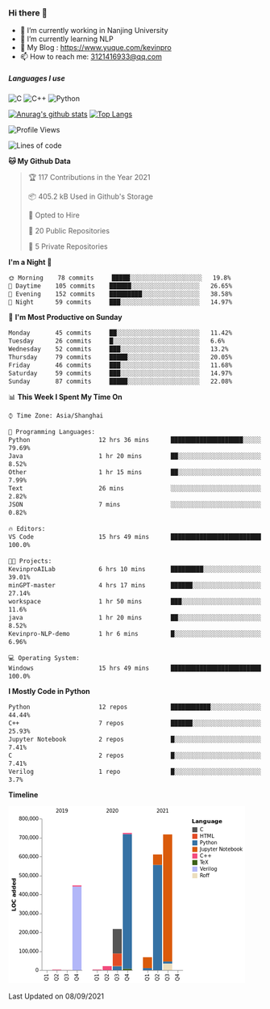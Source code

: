 ### Hi there 👋

- 🔭 I’m currently working in Nanjing University
- 🌱 I’m currently learning NLP
- 👯 My Blog : https://www.yuque.com/kevinpro
- 📫 How to reach me: 3121416933@qq.com

##### Languages I use
![C](https://img.shields.io/badge/-C-000000?style=flat&logo=c)
![C++](https://img.shields.io/badge/-C++-000000?style=flat&logo=c%2B%2B)
![Python](https://img.shields.io/badge/-Python-000000?style=flat&logo=python)

[![Anurag's github stats](https://github-readme-stats.vercel.app/api?username=Ricardokevins)](https://github.com/anuraghazra/github-readme-stats)
[![Top Langs](https://github-readme-stats.vercel.app/api/top-langs/?username=Ricardokevins)](https://github.com/anuraghazra/github-readme-stats)

<!--START_SECTION:waka-->
![Profile Views](http://img.shields.io/badge/Profile%20Views-0-blue)

![Lines of code](https://img.shields.io/badge/From%20Hello%20World%20I%27ve%20Written-2.8%20million%20lines%20of%20code-blue)

**🐱 My Github Data** 

> 🏆 117 Contributions in the Year 2021
 > 
> 📦 405.2 kB Used in Github's Storage 
 > 
> 💼 Opted to Hire
 > 
> 📜 20 Public Repositories 
 > 
> 🔑 5 Private Repositories  
 > 
**I'm a Night 🦉** 

```text
🌞 Morning    78 commits     █████░░░░░░░░░░░░░░░░░░░░   19.8% 
🌆 Daytime    105 commits    ██████░░░░░░░░░░░░░░░░░░░   26.65% 
🌃 Evening    152 commits    █████████░░░░░░░░░░░░░░░░   38.58% 
🌙 Night      59 commits     ███░░░░░░░░░░░░░░░░░░░░░░   14.97%

```
📅 **I'm Most Productive on Sunday** 

```text
Monday       45 commits     ██░░░░░░░░░░░░░░░░░░░░░░░   11.42% 
Tuesday      26 commits     █░░░░░░░░░░░░░░░░░░░░░░░░   6.6% 
Wednesday    52 commits     ███░░░░░░░░░░░░░░░░░░░░░░   13.2% 
Thursday     79 commits     █████░░░░░░░░░░░░░░░░░░░░   20.05% 
Friday       46 commits     ███░░░░░░░░░░░░░░░░░░░░░░   11.68% 
Saturday     59 commits     ███░░░░░░░░░░░░░░░░░░░░░░   14.97% 
Sunday       87 commits     █████░░░░░░░░░░░░░░░░░░░░   22.08%

```


📊 **This Week I Spent My Time On** 

```text
⌚︎ Time Zone: Asia/Shanghai

💬 Programming Languages: 
Python                   12 hrs 36 mins      ████████████████████░░░░░   79.69% 
Java                     1 hr 20 mins        ██░░░░░░░░░░░░░░░░░░░░░░░   8.52% 
Other                    1 hr 15 mins        ██░░░░░░░░░░░░░░░░░░░░░░░   7.99% 
Text                     26 mins             ░░░░░░░░░░░░░░░░░░░░░░░░░   2.82% 
JSON                     7 mins              ░░░░░░░░░░░░░░░░░░░░░░░░░   0.82%

🔥 Editors: 
VS Code                  15 hrs 49 mins      █████████████████████████   100.0%

🐱‍💻 Projects: 
KevinproAILab            6 hrs 10 mins       █████████░░░░░░░░░░░░░░░░   39.01% 
minGPT-master            4 hrs 17 mins       ██████░░░░░░░░░░░░░░░░░░░   27.14% 
workspace                1 hr 50 mins        ███░░░░░░░░░░░░░░░░░░░░░░   11.6% 
java                     1 hr 20 mins        ██░░░░░░░░░░░░░░░░░░░░░░░   8.52% 
Kevinpro-NLP-demo        1 hr 6 mins         █░░░░░░░░░░░░░░░░░░░░░░░░   6.96%

💻 Operating System: 
Windows                  15 hrs 49 mins      █████████████████████████   100.0%

```

**I Mostly Code in Python** 

```text
Python                   12 repos            ███████████░░░░░░░░░░░░░░   44.44% 
C++                      7 repos             ██████░░░░░░░░░░░░░░░░░░░   25.93% 
Jupyter Notebook         2 repos             █░░░░░░░░░░░░░░░░░░░░░░░░   7.41% 
C                        2 repos             █░░░░░░░░░░░░░░░░░░░░░░░░   7.41% 
Verilog                  1 repo              █░░░░░░░░░░░░░░░░░░░░░░░░   3.7%

```


**Timeline**

![Chart not found](https://raw.githubusercontent.com/Ricardokevins/Ricardokevins/master/charts/bar_graph.png) 


 Last Updated on 08/09/2021
<!--END_SECTION:waka-->
